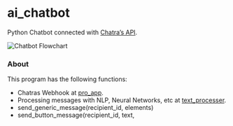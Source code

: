 # ai_chatbot

Python Chatbot connected with [Chatra’s API](https://chatra.io/help/api/).

![Chatbot Flowchart](https://user-images.githubusercontent.com/19597283/69583327-a37caa00-0fa8-11ea-8f59-c7ce9a85b7d7.png)

### About

This program has the following functions:

* Chatras Webhook at [pro_app](pro_app.py).
* Processing messages with NLP, Neural Networks, etc at [text_processer](text_processer.py).
* send_generic_message(recipient_id, elements)
* send_button_message(recipient_id, text, 





